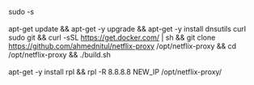 sudo -s
<br></br>
apt-get update && apt-get -y upgrade && apt-get -y install dnsutils curl sudo git && curl -sSL https://get.docker.com/ | sh && git clone https://github.com/ahmednitul/netflix-proxy /opt/netflix-proxy && cd /opt/netflix-proxy && ./build.sh
<br></br>
apt-get -y install rpl && rpl -R 8.8.8.8 NEW_IP /opt/netflix-proxy/
